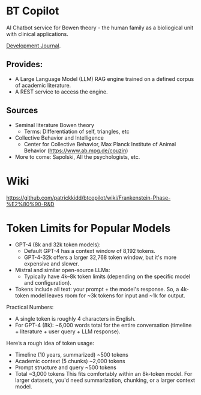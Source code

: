 # BT Copilot

AI Chatbot service for Bowen theory - the human family as a bioliogical unit
with clinical applications.

[Development Journal](doc/JOURNAL.md).

## Provides:

- A Large Language Model (LLM) RAG engine trained on a defined corpus of
  academic literature.
- A REST service to access the engine.

## Sources

- Seminal literature Bowen theory
    - Terms: Differentiation of self, triangles, etc
- Collective Behavior and Intelligence
    - Center for Collective Behavior, Max Planck Institute of Animal Behavior (https://www.ab.mpg.de/couzin)
- More to come: Sapolski, All the psychologists, etc.

# Wiki

https://github.com/patrickkidd/btcopilot/wiki/Frankenstein-Phase-%E2%80%90-R&D

# Token Limits for Popular Models

- GPT-4 (8k and 32k token models):
  - Default GPT-4 has a context window of 8,192 tokens.
  - GPT-4-32k offers a larger 32,768 token window, but it's more expensive and slower.
- Mistral and similar open-source LLMs:
  - Typically have 4k–8k token limits (depending on the specific model and configuration).
- Tokens include all text: your prompt + the model's response. So, a 4k-token model leaves room for ~3k tokens for input and ~1k for output.

Practical Numbers:
- A single token is roughly 4 characters in English.
- For GPT-4 (8k): ~6,000 words total for the entire conversation (timeline + literature + user query + LLM response).

Here’s a rough idea of token usage:
- Timeline (10 years, summarized)	~500 tokens
- Academic context (5 chunks)	~2,000 tokens
- Prompt structure and query	~500 tokens
- Total	~3,000 tokens
This fits comfortably within an 8k-token model. For larger datasets, you'd need summarization, chunking, or a larger context model.

